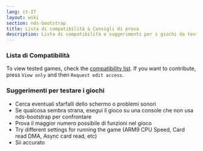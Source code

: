 ```yaml
---
lang: it-IT
layout: wiki
section: nds-bootstrap
title: Lista di compatibilità & Consigli di prova
description: Lista di compatibilità e suggerimenti per i giochi da testare
---
```


### Lista di Compatibilità
To view tested games, check the [compatibility list](https://docs.google.com/spreadsheets/d/1LRTkXOUXraTMjg1eedz_f7b5jiuyMv2x6e_jY_nyHSc/). If you want to contribute, press `View only` and then `Request edit access`.

### Suggerimenti per testare i giochi
- Cerca eventuali sfarfalli dello schermo o problemi sonori
- Se qualcosa sembra strana, esegui il gioco su una console che non usa nds-bootstrap per confrontare
- Prova il maggior numero possibile di funzioni nel gioco
- Try different settings for running the game (ARM9 CPU Speed, Card read DMA, Async card read, etc)
- Sii accurato
